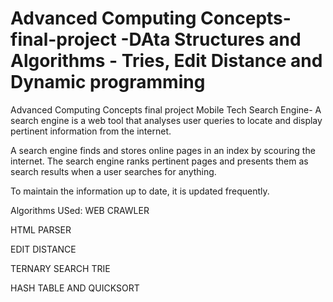 # Advanced Computing Concepts-final-project -DAta Structures and Algorithms - Tries, Edit Distance and Dynamic programming
Advanced Computing Concepts final project
Mobile Tech Search Engine- A search engine is a web tool that analyses user queries to locate and display pertinent information from the internet.​

A search engine finds and stores online pages in an index by scouring the internet. The search engine ranks pertinent pages and presents them as search results when a user searches for anything. ​

To maintain the information up to date, it is updated frequently.​

Algorithms USed:
WEB CRAWLER​

HTML PARSER​

EDIT DISTANCE​

TERNARY SEARCH TRIE​

HASH TABLE AND QUICKSORT​

 
